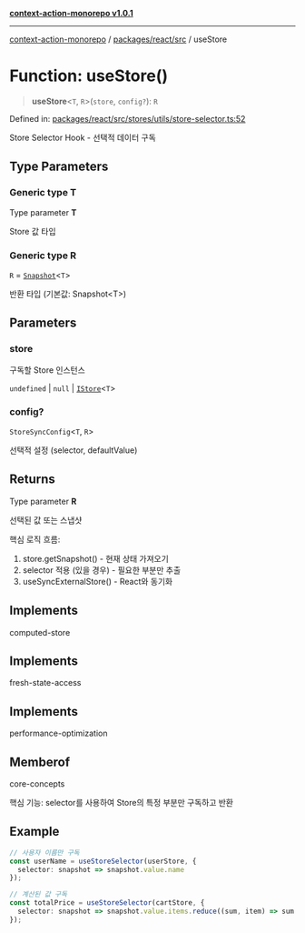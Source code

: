 [**context-action-monorepo v1.0.1**](../../../../README.md)

***

[context-action-monorepo](../../../../README.md) / [packages/react/src](../README.md) / useStore

# Function: useStore()

> **useStore**\<`T`, `R`\>(`store`, `config?`): `R`

Defined in: [packages/react/src/stores/utils/store-selector.ts:52](https://github.com/mineclover/context-action/blob/cd08d4e3b87a65a1296f2b120f18fcabd78f2914/packages/react/src/stores/utils/store-selector.ts#L52)

Store Selector Hook - 선택적 데이터 구독

## Type Parameters

### Generic type T

Type parameter **T**

Store 값 타입

### Generic type R

`R` = [`Snapshot`](../interfaces/Snapshot.md)&lt;`T`&gt;

반환 타입 (기본값: Snapshot&lt;T&gt;)

## Parameters

### store

구독할 Store 인스턴스

`undefined` | `null` | [`IStore`](../interfaces/IStore.md)&lt;`T`&gt;

### config?

`StoreSyncConfig`\<`T`, `R`\>

선택적 설정 (selector, defaultValue)

## Returns

Type parameter **R**

선택된 값 또는 스냅샷

핵심 로직 흐름:
1. store.getSnapshot() - 현재 상태 가져오기
2. selector 적용 (있을 경우) - 필요한 부분만 추출
3. useSyncExternalStore() - React와 동기화

## Implements

computed-store

## Implements

fresh-state-access

## Implements

performance-optimization

## Memberof

core-concepts

핵심 기능: selector를 사용하여 Store의 특정 부분만 구독하고 반환

## Example

```typescript
// 사용자 이름만 구독
const userName = useStoreSelector(userStore, { 
  selector: snapshot => snapshot.value.name 
});

// 계산된 값 구독
const totalPrice = useStoreSelector(cartStore, {
  selector: snapshot => snapshot.value.items.reduce((sum, item) => sum + item.price, 0)
});
```
